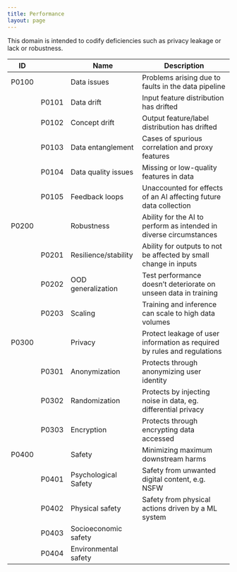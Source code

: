 ```yaml
---
title: Performance
layout: page
---
```


This domain is intended to codify deficiencies such as privacy leakage or lack or robustness.

| ID | | Name | Description |
|---|---|---|---|
| P0100 | | Data issues | Problems arising due to faults in the data pipeline |
| | P0101 | Data drift | Input feature distribution has drifted |
| | P0102 | Concept drift | Output feature/label distribution has drifted |
| | P0103 | Data entanglement | Cases of spurious correlation and proxy features |
| | P0104 | Data quality issues | Missing or low-quality features in data |
| | P0105 | Feedback loops | Unaccounted for effects of an AI affecting future data collection |
| P0200 | | Robustness | Ability for the AI to perform as intended in diverse circumstances |
| | P0201 | Resilience/stability | Ability for outputs to not be affected by small change in inputs |
| | P0202 | OOD generalization | Test performance doesn’t deteriorate on unseen data in training |
| | P0203 | Scaling | Training and inference can scale to high data volumes |
| P0300 | | Privacy | Protect leakage of user information as required by rules and regulations |
| | P0301 | Anonymization | Protects through anonymizing user identity |
| | P0302 | Randomization | Protects by injecting noise in data, eg. differential privacy |
| | P0303 | Encryption | Protects through encrypting data accessed |
| P0400 | | Safety | Minimizing maximum downstream harms |
| | P0401 | Psychological Safety | Safety from unwanted digital content, e.g. NSFW |
| | P0402 | Physical safety | Safety from physical actions driven by a ML system |
| | P0403 | Socioeconomic safety | |
| | P0404 | Environmental safety | |



